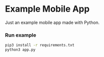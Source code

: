 # Example Mobile App
 Just an example mobile app made with Python.
 
### Run example
```bash
pip3 install -r requirements.txt
python3 app.py
```